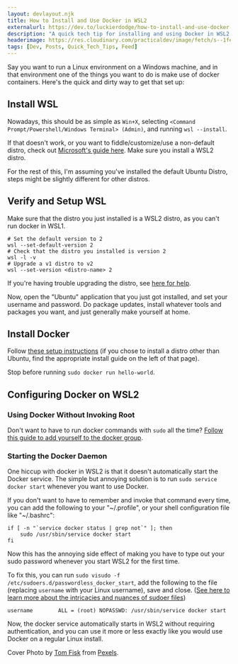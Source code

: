 ```yaml
---
layout: devlayout.njk
title: How to Install and Use Docker in WSL2
externalurl: https://dev.to/luckierdodge/how-to-install-and-use-docker-in-wsl2-217l
description: "A quick tech tip for installing and using Docker in WSL2."
headerimage: https://res.cloudinary.com/practicaldev/image/fetch/s--1feip6b4--/c_imagga_scale,f_auto,fl_progressive,h_420,q_auto,w_1000/https://dev-to-uploads.s3.amazonaws.com/uploads/articles/qb7uf53w3fnv7t0pzfsw.jpg
tags: [Dev, Posts, Quick_Tech_Tips, Feed]
---
```


Say you want to run a Linux environment on a Windows machine, and in that environment one of the things you want to do is make use of docker containers. Here's the quick and dirty way to get that set up:

## Install WSL

Nowadays, this should be as simple as `Win+X`, selecting `<Command Prompt/Powershell/Windows Terminal> (Admin)`, and running `wsl --install`.

If that doesn't work, or you want to fiddle/customize/use a non-default distro, check out [Microsoft's guide here](https://docs.microsoft.com/en-us/windows/wsl/install). Make sure you install a WSL2 distro.

For the rest of this, I'm assuming you've installed the default Ubuntu Distro, steps might be slightly different for other distros.

## Verify and Setup WSL

Make sure that the distro you just installed is a WSL2 distro, as you can't run docker in WSL1.

```
# Set the default version to 2
wsl --set-default-version 2
# Check that the distro you installed is version 2
wsl -l -v
# Upgrade a v1 distro to v2
wsl --set-version <distro-name> 2
```

If you're having trouble upgrading the distro, see [here for help](https://docs.microsoft.com/en-us/windows/wsl/install#ways-to-run-multiple-linux-distributions-with-wsl).

Now, open the "Ubuntu" application that you just got installed, and set your username and password. Do package updates, install whatever tools and packages you want, and just generally make yourself at home.

## Install Docker

Follow [these setup instructions](https://docs.docker.com/engine/install/ubuntu/#install-using-the-repository) (if you chose to install a distro other than Ubuntu, find the appropriate install guide on the left of that page).

Stop before running `sudo docker run hello-world`.

## Configuring Docker on WSL2

### Using Docker Without Invoking Root

Don't want to have to run docker commands with `sudo` all the time? [Follow this guide to add yourself to the docker group](https://docs.docker.com/engine/install/linux-postinstall/#manage-docker-as-a-non-root-user).

### Starting the Docker Daemon

One hiccup with docker in WSL2 is that it doesn't automatically start the Docker service. The simple but annoying solution is to run `sudo service docker start` whenever you want to use Docker.

If you don't want to have to remember and invoke that command every time, you can add the following to your "~/.profile", or your shell configuration file like "~/.bashrc":

```
if [ -n "`service docker status | grep not`" ]; then
    sudo /usr/sbin/service docker start
fi
```

Now this has the annoying side effect of making you have to type out your sudo password whenever you start WSL2 for the first time.

To fix this, you can run `sudo visudo -f /etc/sudoers.d/passwordless_docker_start`, add the following to the file (replacing `username` with your Linux username), save and close. ([See here to learn more about the intricacies and nuances of sudoer files](https://www.digitalocean.com/community/tutorials/how-to-edit-the-sudoers-file))

```
username        ALL = (root) NOPASSWD: /usr/sbin/service docker start
```

Now, the docker service automatically starts in WSL2 without requiring authentication, and you can use it more or less exactly like you would use Docker on a regular Linux install.

Cover Photo by [Tom Fisk](https://www.pexels.com/@tomfisk?utm_content=attributionCopyText&utm_medium=referral&utm_source=pexels) from [Pexels](https://www.pexels.com/photo/aerial-view-photography-of-container-van-lot-1427107/?utm_content=attributionCopyText&utm_medium=referral&utm_source=pexels).
